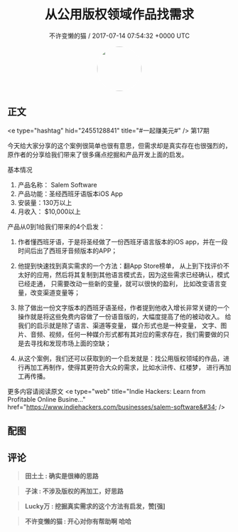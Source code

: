<h1 align="center">从公用版权领域作品找需求</h1>
<p align="center">
    <a>不许变懒的猫 / 2017-07-14 07:54:32 &#43;0000 UTC</a>
</p>

<div align="center">
    <img src="https://images.zsxq.com/FifUgrwrlRjBklYMlIEHu1P4TYxb?e=1590940799&amp;token=kIxbL07-8jAj8w1n4s9zv64FuZZNEATmlU_Vm6zD:wBt0z7mEvMjrHLyQxIrucWWf9ic=" width="100" height="100" style="border:1px solid;border-radius:50%; color:#ffffff"/>
</div>

## 正文

<div>
&lt;e type=&#34;hashtag&#34; hid=&#34;2455128841&#34; title=&#34;#一起赚美元#&#34; /&gt;  第17期

今天给大家分享的这个案例很简单也很有意思，但需求却是真实存在也很强烈的，原作者的分享给我们带来了很多痛点挖掘和产品开发上面的启发。

基本情况
1. 产品名称： Salem Software
2. 产品功能：圣经西班牙语版本iOS App
3. 安装量：130万以上
4. 月收入： $10,000以上

产品从0到1给我们带来的4个启发：

1. 作者懂西班牙语，于是将圣经做了一份西班牙语言版本的iOS app，并在一段时间后出了西班牙音频版本的APP；

2. 他提到快速找到真实需求的一个方法：翻App Store榜单， 从上到下找评价不太好的应用，然后将其复制到其他语言模式去，因为这些需求已经确认，模式已经走通， 只需要改动一些新的变量，就可以很快的盈利， 比如改变语言变量，改变渠道变量等；

3. 除了做出一份文字版本的西班牙语圣经，作者提到他收入增长非常关键的一个操作就是将这些免费内容做了一份语音版的，大幅度提高了他的被动收入。 给我们的启示就是除了语言、渠道等变量， 媒介形式也是一种变量， 文字、图片、音频、视频，任何一种媒介形式都有其对应的需求存在，我们需要做的只是去寻找和发现市场上面的空缺；

4. 从这个案例，我们还可以获取到的一个启发就是：找公用版权领域的作品，进行再加工再制作，使得其更符合大众的需求，比如水浒传、红楼梦， 进行再加工再传播。 

更多内容请阅读原文
&lt;e type=&#34;web&#34; title=&#34;Indie Hackers: Learn from Profitable Online Busine...&#34; href=&#34;https://www.indiehackers.com/businesses/salem-software&#34; /&gt;
</div>

## 配图
<div class="image" align="center">

</div>

## 评论

<div align="left">
<div>

<blockquote >
<span> <strong>田土土 : 确实是很棒的思路 </strong></span>
</blockquote>

<blockquote >
<span> <strong>子沫 : 不涉及版权的再加工，好思路 </strong></span>
</blockquote>

<blockquote >
<span> <strong>Lucky万 : 挖掘真实需求的这个方法有启发，赞[强] </strong></span>
</blockquote>

<blockquote >
<span> <strong>不许变懒的猫 : 开心对你有帮助啊 哈哈 </strong></span>
</blockquote>

</div>
</div>
